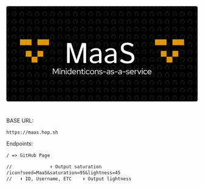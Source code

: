 <img src="header.png" />

# 

BASE URL: 
```
https://maas.hop.sh
```

Endpoints:
```
/ => GitHub Page
```

```
//              ⬇️ Output saturation
/icon?seed=MaaS&saturation=95&lightness=45
//   ⬆️ ID, Username, ETC    ⬆️ Output lightness
```
